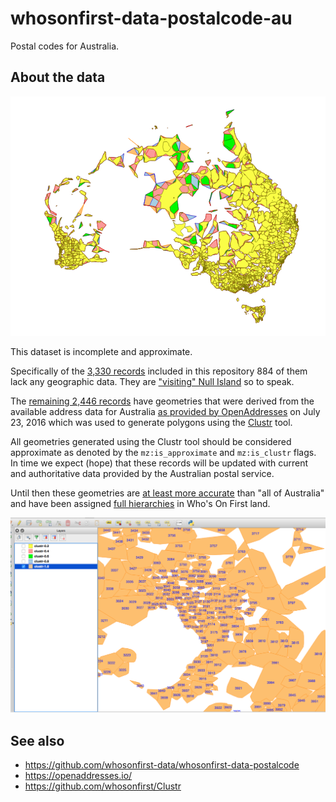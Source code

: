 # whosonfirst-data-postalcode-au

Postal codes for Australia.

## About the data

![clustr](images/au-oa-clustr.png)

This dataset is incomplete and approximate.

Specifically of the [3,330 records](data) included in this repository 884 of them lack any geographic data. They are ["visiting" Null Island](https://whosonfirst.mapzen.com/spelunker/nullisland/) so to speak.

The [remaining 2,446 records](https://whosonfirst.mapzen.com/spelunker/placetypes/postalcode/?iso=au&exclude=nullisland) have geometries that were derived from the available address data for Australia [as provided by OpenAddresses](http://s3.amazonaws.com/data.openaddresses.io/runs/98975/au/countrywide.zip) on July 23, 2016 which was used to generate polygons using the [Clustr](https://github.com/whosonfirst/Clustr) tool.

All geometries generated using the Clustr tool should be considered approximate as denoted by the `mz:is_approximate` and `mz:is_clustr` flags. In time we expect (hope) that these records will be updated with current and authoritative data provided by the Australian postal service.

Until then these geometries are [at least more accurate](https://whosonfirst.mapzen.com/spelunker/id/504778857/) than "all of Australia" and have been assigned [full hierarchies](https://whosonfirst.mapzen.com/spelunker/id/85681497/descendants/?exclude=nullisland&placetype=postalcode) in Who's On First land.

![clustr](images/au-oa-clustr-detail.png)

## See also

* https://github.com/whosonfirst-data/whosonfirst-data-postalcode
* https://openaddresses.io/
* https://github.com/whosonfirst/Clustr